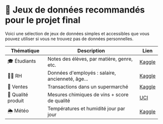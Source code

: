 # 📂 Jeux de données recommandés pour le projet final

Voici une sélection de jeux de données simples et accessibles que vous pouvez utiliser si vous ne trouvez pas de données personnelles.

| Thématique        | Description                                      | Lien |
|-------------------|--------------------------------------------------|------|
| 🎓 Étudiants       | Notes des élèves, par matière, genre, etc.       | [Kaggle](https://www.kaggle.com/datasets/spscientist/students-performance-in-exams) |
| 👩‍💼 RH             | Données d'employés : salaire, ancienneté, âge... | [Kaggle](https://www.kaggle.com/datasets/pavansubhasht/ibm-hr-analytics-attrition-dataset) |
| 🛒 Ventes          | Transactions dans un supermarché                 | [Kaggle](https://www.kaggle.com/datasets/lovishbansal123/sales-of-a-supermarket) |
| 🍷 Qualité produit | Mesures chimiques de vins + score de qualité     | [UCI](https://archive.ics.uci.edu/ml/datasets/Wine+Quality) |
| 🌦️ Météo           | Températures et humidité jour par jour           | [Kaggle](https://www.kaggle.com/datasets/muthuj7/weather-dataset) |
